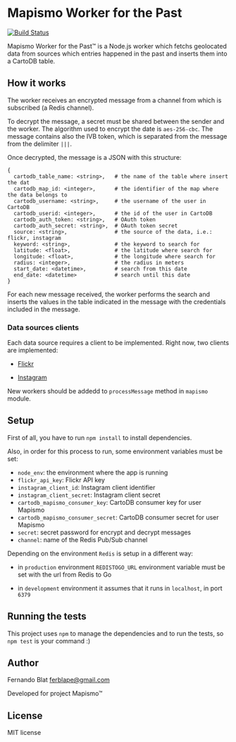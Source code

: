 # Mapismo Worker for the Past

[![Build Status](https://secure.travis-ci.org/ferblape/mapismo-worker-past.png?branch=master)](http://travis-ci.org/ferblape/mapismo-worker-past)

Mapismo Worker for the Past™ is a Node.js worker which fetchs geolocated data from sources which entries happened in the past and inserts them into a CartoDB table.

## How it works

The worker receives an encrypted message from a channel from which is subscribed (a Redis channel).

To decrypt the message, a secret must be shared between the sender and the worker. The algorithm used to encrypt the date is `aes-256-cbc`. The message contains also the IVB token, which is separated from the message from the delimiter `|||`.

Once decrypted, the message is a JSON with this structure:

````
{
  cartodb_table_name: <string>,   # the name of the table where insert the dat
  cartodb_map_id: <integer>,      # the identifier of the map where the data belongs to
  cartodb_username: <string>,     # the username of the user in CartoDB
  cartodb_userid: <integer>,      # the id of the user in CartoDB
  cartodb_auth_token: <string>,   # OAuth token
  cartodb_auth_secret: <string>,  # OAuth token secret
  source: <string>,               # the source of the data, i.e.: flickr, instagram
  keyword: <string>,              # the keyword to search for
  latitude: <float>,              # the latitude where search for
  longitude: <float>,             # the longitude where search for
  radius: <integer>,              # the radius in meters
  start_date: <datetime>,         # search from this date
  end_date: <datetime>            # search until this date
}
````

For each new message received, the worker performs the search and inserts the values in the table indicated in the message with the credentials included in the message.

### Data sources clients

Each data source requires a client to be implemented. Right now, two clients are implemented:

- [Flickr](http://flickr.com)

- [Instagram](http://instagram.com)

New workers should be addedd to `processMessage` method in `mapismo` module.


## Setup

First of all, you have to run `npm install` to install dependencies.

Also, in order for this process to run, some environment variables must be set:

  - `node_env`: the environment where the app is running
  - `flickr_api_key`: Flickr API key
  - `instagram_client_id`: Instagram client identifier
  - `instagram_client_secret`: Instagram client secret
  - `cartodb_mapismo_consumer_key`: CartoDB consumer key for user Mapismo
  - `cartodb_mapismo_consumer_secret`: CartoDB consumer secret for user Mapismo
  - `secret`: secret password for encrypt and decrypt messages
  - `channel`: name of the Redis Pub/Sub channel

Depending on the environment `Redis` is setup in a different way:

  - in `production` environment `REDISTOGO_URL` environment variable must be set with the url from Redis to Go

  - in `development` environment it assumes that it runs in `localhost`, in port `6379`

## Running the tests

This project uses `npm` to manage the dependencies and to run the tests, so `npm test` is your command :)

## Author

Fernando Blat <ferblape@gmail.com>

Developed for project Mapismo™

## License

MIT license